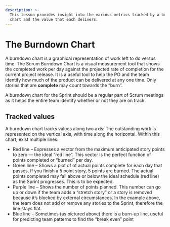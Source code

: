 ```yaml
---
description: >-
  This lesson provides insight into the various metrics tracked by a burndown
  chart and the value that each delivers.
---
```


# The Burndown Chart

A burndown chart is a graphical representation of work left to do versus time. The Scrum Burndown Chart is a visual measurement tool that shows the completed work per day against the projected rate of completion for the current project release. It is a useful tool to help the PO and the team identify how much of the product can be delivered at any one time. Only stories that are **complete** may count towards the “burn”. 

A burndown chart for the Sprint should be a regular part of Scrum meetings as it helps the entire team identify whether or not they are on track. 

## Tracked values

A burndown chart tracks values along two axis:  The outstanding work is represented on the vertical axis, with time along the horizontal. Within this chart, exist multiple lines: 

* Red line – Expresses a vector from the maximum anticipated story points to zero — the ideal “red line”. This vector is the perfect function of points completed or “burned” per day.
* Green line – Shows a plot of of actual points complete for each day that passes. If you finish a 5 point story, 5 points are burned. The actual points completed may fall above or below the ideal schedule \(red line\) as the Sprint progresses. This is to be expected.
* Purple line – Shows the number of points planned. This number can go up or down if the team adds a “stretch story” or a story is removed because it’s blocked by external circumstances. In the example above, the team does not add or remove any stories to the Sprint, therefore the line stays flat.
* Blue line – Sometimes \(as pictured above\) there is a burn-up line, useful for predicting team patterns to find the “break even” point

